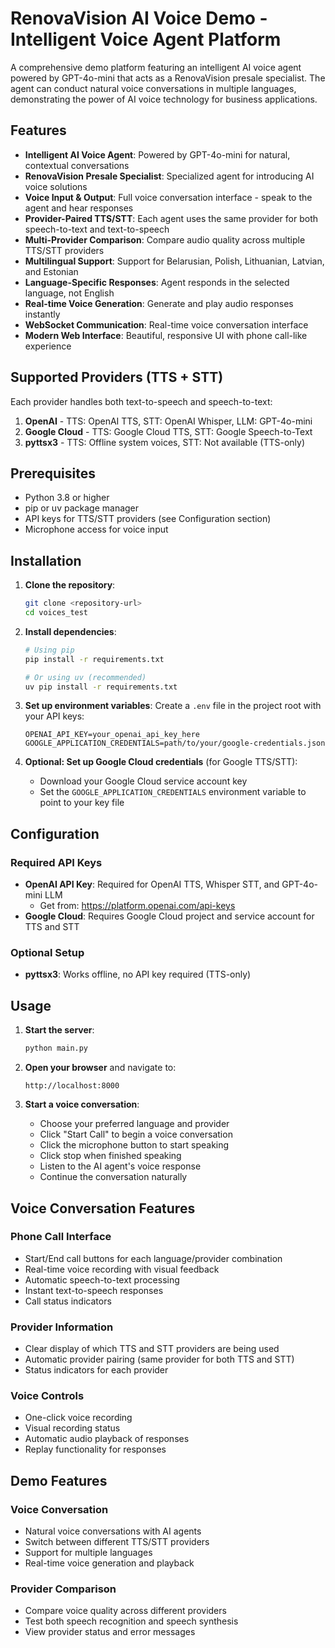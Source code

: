 # RenovaVision AI Voice Demo - Intelligent Voice Agent Platform

A comprehensive demo platform featuring an intelligent AI voice agent powered by GPT-4o-mini that acts as a RenovaVision presale specialist. The agent can conduct natural voice conversations in multiple languages, demonstrating the power of AI voice technology for business applications.

## Features

- **Intelligent AI Voice Agent**: Powered by GPT-4o-mini for natural, contextual conversations
- **RenovaVision Presale Specialist**: Specialized agent for introducing AI voice solutions
- **Voice Input & Output**: Full voice conversation interface - speak to the agent and hear responses
- **Provider-Paired TTS/STT**: Each agent uses the same provider for both speech-to-text and text-to-speech
- **Multi-Provider Comparison**: Compare audio quality across multiple TTS/STT providers
- **Multilingual Support**: Support for Belarusian, Polish, Lithuanian, Latvian, and Estonian
- **Language-Specific Responses**: Agent responds in the selected language, not English
- **Real-time Voice Generation**: Generate and play audio responses instantly
- **WebSocket Communication**: Real-time voice conversation interface
- **Modern Web Interface**: Beautiful, responsive UI with phone call-like experience

## Supported Providers (TTS + STT)

Each provider handles both text-to-speech and speech-to-text:

1. **OpenAI** - TTS: OpenAI TTS, STT: OpenAI Whisper, LLM: GPT-4o-mini
2. **Google Cloud** - TTS: Google Cloud TTS, STT: Google Speech-to-Text  
3. **pyttsx3** - TTS: Offline system voices, STT: Not available (TTS-only)

## Prerequisites

- Python 3.8 or higher
- pip or uv package manager
- API keys for TTS/STT providers (see Configuration section)
- Microphone access for voice input

## Installation

1. **Clone the repository**:
   ```bash
   git clone <repository-url>
   cd voices_test
   ```

2. **Install dependencies**:
   ```bash
   # Using pip
   pip install -r requirements.txt
   
   # Or using uv (recommended)
   uv pip install -r requirements.txt
   ```

3. **Set up environment variables**:
   Create a `.env` file in the project root with your API keys:
   ```env
   OPENAI_API_KEY=your_openai_api_key_here
   GOOGLE_APPLICATION_CREDENTIALS=path/to/your/google-credentials.json
   ```

4. **Optional: Set up Google Cloud credentials** (for Google TTS/STT):
   - Download your Google Cloud service account key
   - Set the `GOOGLE_APPLICATION_CREDENTIALS` environment variable to point to your key file

## Configuration

### Required API Keys

- **OpenAI API Key**: Required for OpenAI TTS, Whisper STT, and GPT-4o-mini LLM
  - Get from: https://platform.openai.com/api-keys
- **Google Cloud**: Requires Google Cloud project and service account for TTS and STT

### Optional Setup

- **pyttsx3**: Works offline, no API key required (TTS-only)

## Usage

1. **Start the server**:
   ```bash
   python main.py
   ```

2. **Open your browser** and navigate to:
   ```
   http://localhost:8000
   ```

3. **Start a voice conversation**:
   - Choose your preferred language and provider
   - Click "Start Call" to begin a voice conversation
   - Click the microphone button to start speaking
   - Click stop when finished speaking
   - Listen to the AI agent's voice response
   - Continue the conversation naturally

## Voice Conversation Features

### Phone Call Interface
- Start/End call buttons for each language/provider combination
- Real-time voice recording with visual feedback
- Automatic speech-to-text processing
- Instant text-to-speech responses
- Call status indicators

### Provider Information
- Clear display of which TTS and STT providers are being used
- Automatic provider pairing (same provider for both TTS and STT)
- Status indicators for each provider

### Voice Controls
- One-click voice recording
- Visual recording status
- Automatic audio playback of responses
- Replay functionality for responses

## Demo Features

### Voice Conversation
- Natural voice conversations with AI agents
- Switch between different TTS/STT providers
- Support for multiple languages
- Real-time voice generation and playback

### Provider Comparison
- Compare voice quality across different providers
- Test both speech recognition and speech synthesis
- View provider status and error messages 